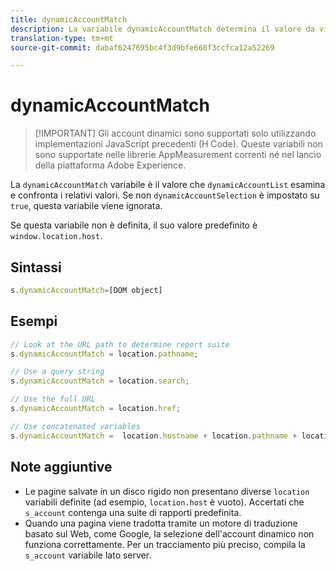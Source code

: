 ```yaml
---
title: dynamicAccountMatch
description: La variabile dynamicAccountMatch determina il valore da visualizzare negli account dinamici.
translation-type: tm+mt
source-git-commit: dabaf6247695bc4f3d9bfe668f3ccfca12a52269

---
```



# dynamicAccountMatch

>[!IMPORTANT] Gli account dinamici sono supportati solo utilizzando implementazioni JavaScript precedenti (H Code). Queste variabili non sono supportate nelle librerie AppMeasurement correnti né nel lancio della piattaforma Adobe Experience.

La `dynamicAccountMatch` variabile è il valore che `dynamicAccountList` esamina e confronta i relativi valori. Se non `dynamicAccountSelection` è impostato su `true`, questa variabile viene ignorata.

Se questa variabile non è definita, il suo valore predefinito è `window.location.host`.

## Sintassi

```js
s.dynamicAccountMatch=[DOM object]
```

## Esempi

```js
// Look at the URL path to determine report suite
s.dynamicAccountMatch = location.pathname;

// Use a query string
s.dynamicAccountMatch = location.search;

// Use the full URL
s.dynamicAccountMatch = location.href;

// Use concatenated variables
s.dynamicAccountMatch =  location.hostname + location.pathname + location.search;
```

## Note aggiuntive

* Le pagine salvate in un disco rigido non presentano diverse `location` variabili definite (ad esempio, `location.host` è vuoto). Accertati che `s_account` contenga una suite di rapporti predefinita.
* Quando una pagina viene tradotta tramite un motore di traduzione basato sul Web, come Google, la selezione dell&#39;account dinamico non funziona correttamente. Per un tracciamento più preciso, compila la `s_account` variabile lato server.
